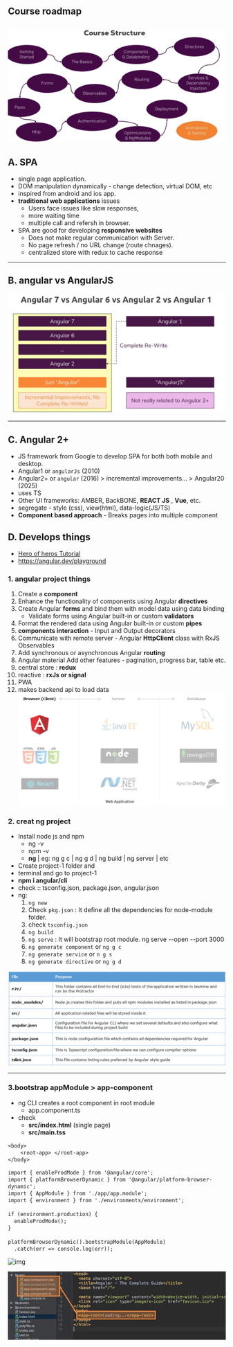 ## Course roadmap
![img](./assets/kickoff/1.jpg)
---
## A. SPA 
- single page application.
- DOM manipulation dynamically - change detection, virtual DOM, etc
- inspired from android and ios app.
- **traditional web applications** issues
  - Users face issues like slow responses, 
  - more waiting time 
  - multiple call and refersh in browser.
- SPA are good for developing **responsive websites**
  - Does not make regular communication with Server.
  - No page refresh / no URL change (route chnages).
  - centralized store with redux to cache response
---
## B. angular vs AngularJS
![img](./assets/kickoff/2.jpg)

---
## C. Angular 2+
- JS framework from Google to develop SPA for both both mobile and desktop.
- Angular1 or `angularJs` (2010) 
- Angular2+ or `angular` (2016) >  incremental improvements... >  Angular20 (2025)
- uses TS
- Other UI frameworks: AMBER, BackBONE, **REACT JS** , **Vue**, etc.
- segregate - style (css), view(html), data-logic(JS/TS)
- **Component based approach** - Breaks pages into multiple component

## D. Develops things
- [Hero of heros Tutorial](https://angular.io/tutorial)
- https://angular.dev/playground
### 1. angular project things
  1. Create a **component** 
  2. Enhance the functionality of components using Angular **directives**
  3. Create Angular **forms** and bind them with model data using data binding 
     - Validate forms using Angular built-in or custom **validators**
  5. Format the rendered data using Angular built-in or custom **pipes**
  6. **components interaction** - Input and Output decorators
  7. Communicate with remote server - Angular **HttpClient** class with RxJS Observables
  8. Add synchronous or asynchronous Angular **routing**
  9. Angular material Add other features - pagination, progress bar, table etc.
  10. central store : **redux**
  11. reactive : **rxJs or signal**
  12. PWA 
  13. makes backend api to load data
  ![](./assets/000_1.PNG)


### 2. creat ng project
- Install node js and npm 
  - ng -v 
  - npm -v 
  - **ng <cli commands>** | eg: ng g c | ng g d | ng build | ng server | etc
- Create project-1 folder and 
- terminal and go to project-1
- **npm i angular/cli**
- check :: tsconfig.json, package.json, angular.json
- ng:
  1. `ng new` <proj1>
  2. Check `pkg.json` : It define all the dependencies for node-module folder.
  3. check `tsconfig.json`
  4. `ng build`
  5. `ng serve` : It will bootstrap root module. ng serve --open --port 3000
  6. `ng generate component` or `ng g c `
  7. `ng generate service` or `n g s`
  8. `ng generate directive` or `ng g d`

![](./assets/001_app-file.PNG)

---
### 3.bootstrap appModule > app-component

- ng CLI creates a root component in root module
  - app.component.ts
- check 
  - **src/index.html** (single page) 
  - **src/main.tss**
```
<body>
    <root-app> </root-app>
</body>
```

```
import { enableProdMode } from '@angular/core';
import { platformBrowserDynamic } from '@angular/platform-browser-dynamic';
import { AppModule } from './app/app.module';
import { environment } from './environments/environment';

if (environment.production) {
  enableProdMode();
}

platformBrowserDynamic().bootstrapModule(AppModule)
  .catch(err => console.log(err));

```

![img](https://github.com/lekhrajdinkar/NG6/blob/master/notes/assets/basic/3.JPG)

![img](./assets/basic/2.JPG)


